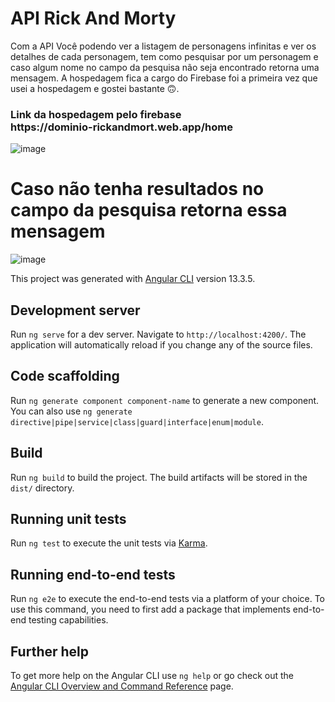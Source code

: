 # API Rick And Morty
<p>Com a API Você podendo ver a listagem de personagens infinitas e ver os detalhes de cada personagem, tem como pesquisar por um personagem e caso algum nome no campo da pesquisa não seja encontrado retorna uma mensagem. A hospedagem fica a cargo do Firebase foi a primeira vez que usei a hospedagem e gostei bastante 🙃.</p>

<h3>Link da hospedagem pelo firebase <br> https://dominio-rickandmort.web.app/home</h3>

![image](https://user-images.githubusercontent.com/83943087/170856191-a3cfc488-0fd9-48b4-8973-b5beb7975e19.png)

<h1>Caso não tenha resultados no campo da pesquisa retorna essa mensagem </h1>

![image](https://user-images.githubusercontent.com/83943087/170856259-6d50e0ad-86f8-48fc-a07e-0efe91f6ab36.png)

This project was generated with [Angular CLI](https://github.com/angular/angular-cli) version 13.3.5.

## Development server

Run `ng serve` for a dev server. Navigate to `http://localhost:4200/`. The application will automatically reload if you change any of the source files.

## Code scaffolding

Run `ng generate component component-name` to generate a new component. You can also use `ng generate directive|pipe|service|class|guard|interface|enum|module`.

## Build

Run `ng build` to build the project. The build artifacts will be stored in the `dist/` directory.

## Running unit tests

Run `ng test` to execute the unit tests via [Karma](https://karma-runner.github.io).

## Running end-to-end tests

Run `ng e2e` to execute the end-to-end tests via a platform of your choice. To use this command, you need to first add a package that implements end-to-end testing capabilities.

## Further help

To get more help on the Angular CLI use `ng help` or go check out the [Angular CLI Overview and Command Reference](https://angular.io/cli) page.
